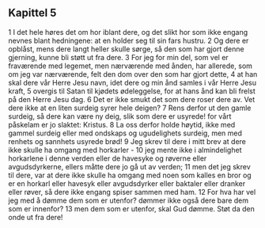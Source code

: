 ## Kapittel 5

1 I det hele høres det om hor iblant dere, og det slikt hor som ikke engang nevnes blant hedningene: at en holder seg til sin fars hustru.
2 Og dere er opblåst, mens dere langt heller skulle sørge, så den som har gjort denne gjerning, kunne bli støtt ut fra dere.
3 For jeg for min del, som vel er fraværende med legemet, men nærværende med ånden, har allerede, som om jeg var nærværende, felt den dom over den som har gjort dette,
4 at han skal dere vår Herre Jesu navn, idet dere og min ånd samles i vår Herre Jesu kraft,
5 overgis til Satan til kjødets ødeleggelse, for at hans ånd kan bli frelst på den Herre Jesu dag.
6 Det er ikke smukt det som dere roser dere av. Vet dere ikke at en liten surdeig syrer hele deigen?
7 Rens derfor ut den gamle surdeig, så dere kan være ny deig, slik som dere er usyrede! for vårt påskelam er jo slaktet: Kristus.
8 La oss derfor holde høytid, ikke med gammel surdeig eller med ondskaps og ugudelighets surdeig, men med renhets og sannhets usyrede brød!
9 Jeg skrev til dere i mitt brev at dere ikke skulle ha omgang med horkarler -
10 jeg mente ikke i almindelighet horkarlene i denne verden eller de havesyke og røverne eller avgudsdyrkerne, ellers måtte dere jo gå ut av verden;
11 men det jeg skrev til dere, var at dere ikke skulle ha omgang med noen som kalles en bror og er en horkarl eller havesyk eller avgudsdyrker eller baktaler eller dranker eller røver, så dere ikke engang spiser sammen med ham.
12 For hva har vel jeg med å dømme dem som er utenfor? dømmer ikke også dere bare dem som er innenfor?
13 men dem som er utenfor, skal Gud dømme. Støt da den onde ut fra dere!
